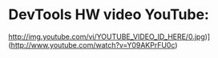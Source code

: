 # DevTools HW video YouTube:
http://img.youtube.com/vi/YOUTUBE_VIDEO_ID_HERE/0.jpg)](http://www.youtube.com/watch?v=Y09AKPrFU0c)

